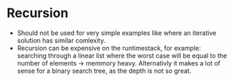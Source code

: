 # Recursion

* Should not be used for very simple examples like where an iterative solution has similar comlexity.
* Recursion can be expensive on the runtimestack, for example: searching through a linear list where the worst case will be equal to the number of elements -> memmory heavy. Alternativly it makes a lot of sense for a binary search tree, as the depth is not so great.

